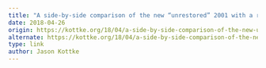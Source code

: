 ```yaml
---
title: "A side-by-side comparison of the new “unrestored” 2001 with a restored Blu-ray version"
date: 2018-04-26
origin: https://kottke.org/18/04/a-side-by-side-comparison-of-the-new-unrestored-2001-with-a-restored-blu-ray-version
alternate: https://kottke.org/18/04/a-side-by-side-comparison-of-the-new-unrestored-2001-with-a-restored-blu-ray-version
type: link
author: Jason Kottke
---
```


